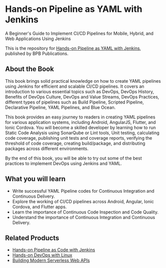 # Hands-on Pipeline as YAML with Jenkins

A Beginner's Guide to Implement CI/CD Pipelines for Mobile, Hybrid, and Web Applications Using Jenkins

This is the repository for [Hands-on Pipeline as YAML with Jenkins](https://in.bpbonline.com/products/hands-on-pipeline-as-yaml-with-jenkins?_pos=1&_sid=340bc950d&_ss=r), published by BPB Publications.

## About the Book
This book brings solid practical knowledge on how to create YAML pipelines using Jenkins for efficient and scalable CI/CD pipelines. It covers an introduction to various essential topics such as DevOps, DevOps History, Benefits of DevOps Culture, DevOps and Value Streams, DevOps Practices, different types of pipelines such as Build Pipeline, Scripted Pipeline, Declarative Pipeline, YAML Pipelines, and Blue Ocean.

This book provides an easy journey to readers in creating YAML pipelines for various application systems, including Android, AngularJS, Flutter, and Ionic Cordova. You will become a skilled developer by learning how to run Static Code Analysis using SonarQube or Lint tools, Unit testing, calculating code coverage, publishing unit tests and coverage reports, verifying the threshold of code coverage, creating build/package, and distributing packages across different environments.

By the end of this book, you will be able to try out some of the best practices to implement DevOps using Jenkins and YAML.

## What you will learn
* Write successful YAML Pipeline codes for Continuous Integration and Continuous Delivery.
* Explore the working of CI/CD pipelines across Android, Angular, Ionic Cordova, and Flutter apps.
* Learn the importance of Continuous Code Inspection and Code Quality.
* Understand the importance of Continuous Integration and Continuous Delivery.

## Related Products
* [Hands-on Pipeline as Code with Jenkins](https://in.bpbonline.com/products/hands-on-pipeline-as-a-code-with-jenkins?_pos=2&_sid=94b3d313d&_ss=r)
* [Hands-on DevOps with Linux](https://in.bpbonline.com/products/hands-on-devops-with-linux?_pos=3&_sid=94b3d313d&_ss=r)
* [Building Modern Serverless Web APIs](https://in.bpbonline.com/products/building-modern-serverless-web-apis?_pos=4&_sid=8961d2b72&_ss=r)  

